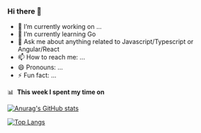 ### Hi there 👋

- 🔭 I’m currently working on ...
- 🌱 I’m currently learning Go
- 💬 Ask me about anything related to Javascript/Typescript or Angular/React
- 📫 How to reach me: ...
- 😄 Pronouns: ...
- ⚡ Fun fact: ...


📊 &nbsp;**This week I spent my time on**

[![Anurag's GitHub stats](https://github-readme-stats.vercel.app/api?username=taepunphu&show_icons=true)](https://github.com/anuraghazra/github-readme-stats)

[![Top Langs](https://github-readme-stats.vercel.app/api/top-langs/?username=taepunphu&layout=compact)](https://github.com/anuraghazra/github-readme-stats)

